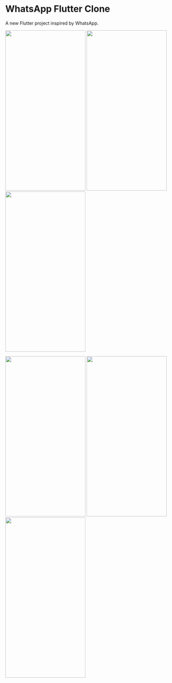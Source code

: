 # WhatsApp Flutter Clone 

A new Flutter project inspired by WhatsApp.

<img src="https://user-images.githubusercontent.com/56281886/152202128-14faa180-11f3-4a09-a985-fb7d581f343a.jpg"  width="250" height="500"> <img src="https://user-images.githubusercontent.com/56281886/152202134-8158a357-0594-481b-8b33-81ee9ded0728.jpg"  width="250" height="500"> <img src="https://user-images.githubusercontent.com/56281886/152202138-af75cc64-9a68-47d5-b7ff-4fd8b5b35faa.jpg"  width="250" height="500">

<img src="https://user-images.githubusercontent.com/56281886/152202142-bea758be-df34-459f-8b78-3abc7e3d16fa.jpg"  width="250" height="500"> <img src="https://user-images.githubusercontent.com/56281886/152202149-ef39aff8-4849-4e68-8dc8-247963ad7f92.jpg"  width="250" height="500"> <img src="https://user-images.githubusercontent.com/56281886/152202150-394314be-f5ed-4901-b00a-fff75d8b4d88.jpg"  width="250" height="500">
